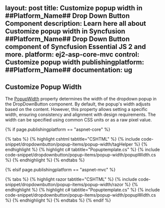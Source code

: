 layout: post
title: Customize popup width in ##Platform_Name## Drop Down Button Component
description: Learn here all about Customize popup width in Syncfusion ##Platform_Name## Drop Down Button component of Syncfusion Essential JS 2 and more.
platform: ej2-asp-core-mvc
control: Customize popup width
publishingplatform: ##Platform_Name##
documentation: ug
---

## Customize Popup Width

The [PopupWidth](https://help.syncfusion.com/cr/aspnetcore-js2/Syncfusion.EJ2.SplitButtons.DropDownButton.html#Syncfusion_EJ2_SplitButtons_DropDownButton_PopupWidth) property determines the width of the dropdown popup in the DropDownButton component. By default, the popup's width adjusts based on the content. However, this property allows setting a specific width, ensuring consistency and alignment with design requirements. The width can be specified using common CSS units or as a raw pixel value.

{% if page.publishingplatform == "aspnet-core" %}

{% tabs %}
{% highlight cshtml tabtitle="CSHTML" %}
{% include code-snippet/dropdownbutton/popup-items/popup-width/tagHelper %}
{% endhighlight %}
{% highlight c# tabtitle="Popuptemplate.cs" %}
{% include code-snippet/dropdownbutton/popup-items/popup-width/popupWidth.cs %}
{% endhighlight %}
{% endtabs %}

{% elsif page.publishingplatform == "aspnet-mvc" %}

{% tabs %}
{% highlight razor tabtitle="CSHTML" %}
{% include code-snippet/dropdownbutton/popup-items/popup-width/razor %}
{% endhighlight %}
{% highlight c# tabtitle="Popuptemplate.cs" %}
{% include code-snippet/dropdownbutton/popup-items/popup-width/popupWidth.cs %}
{% endhighlight %}
{% endtabs %}
{% endif %}